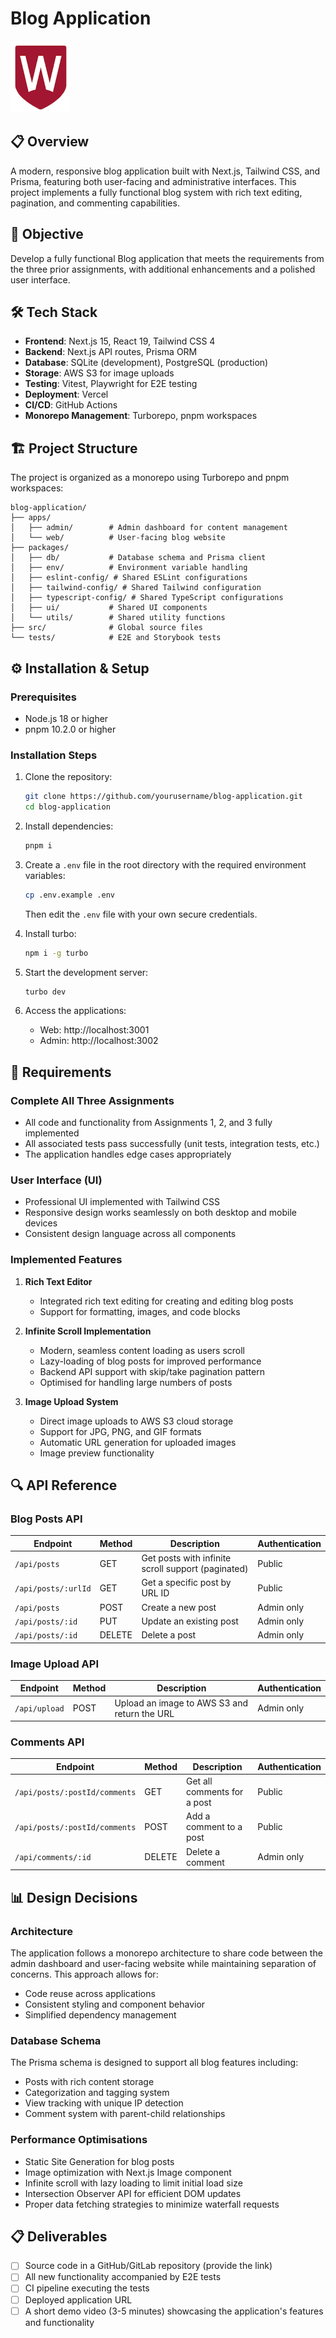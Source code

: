 # Blog Application

![WSU Logo](apps/web/public/wsulogo.png)

## 📋 Overview

A modern, responsive blog application built with Next.js, Tailwind CSS, and Prisma, featuring both user-facing and administrative interfaces. This project implements a fully functional blog system with rich text editing, pagination, and commenting capabilities.

## 🎯 Objective

Develop a fully functional Blog application that meets the requirements from the three prior assignments, with additional enhancements and a polished user interface.

## 🛠️ Tech Stack

- **Frontend**: Next.js 15, React 19, Tailwind CSS 4
- **Backend**: Next.js API routes, Prisma ORM
- **Database**: SQLite (development), PostgreSQL (production)
- **Storage**: AWS S3 for image uploads
- **Testing**: Vitest, Playwright for E2E testing
- **Deployment**: Vercel
- **CI/CD**: GitHub Actions
- **Monorepo Management**: Turborepo, pnpm workspaces

## 🏗️ Project Structure

The project is organized as a monorepo using Turborepo and pnpm workspaces:

```
blog-application/
├── apps/
│   ├── admin/        # Admin dashboard for content management
│   └── web/          # User-facing blog website
├── packages/
│   ├── db/           # Database schema and Prisma client
│   ├── env/          # Environment variable handling
│   ├── eslint-config/ # Shared ESLint configurations
│   ├── tailwind-config/ # Shared Tailwind configuration
│   ├── typescript-config/ # Shared TypeScript configurations
│   ├── ui/           # Shared UI components
│   └── utils/        # Shared utility functions
├── src/              # Global source files
└── tests/            # E2E and Storybook tests
```

## ⚙️ Installation & Setup

### Prerequisites
- Node.js 18 or higher
- pnpm 10.2.0 or higher

### Installation Steps

1. Clone the repository:
   ```bash
   git clone https://github.com/yourusername/blog-application.git
   cd blog-application
   ```

2. Install dependencies:
   ```bash
   pnpm i
   ```

3. Create a `.env` file in the root directory with the required environment variables:
   ```bash
   cp .env.example .env
   ```
   Then edit the `.env` file with your own secure credentials.

4. Install turbo:
   ```bash
   npm i -g turbo
   ```

5. Start the development server:
   ```bash
   turbo dev
   ```

6. Access the applications:
   - Web: http://localhost:3001
   - Admin: http://localhost:3002

## 📝 Requirements

### Complete All Three Assignments
- All code and functionality from Assignments 1, 2, and 3 fully implemented
- All associated tests pass successfully (unit tests, integration tests, etc.)
- The application handles edge cases appropriately

### User Interface (UI)
- Professional UI implemented with Tailwind CSS
- Responsive design works seamlessly on both desktop and mobile devices
- Consistent design language across all components

### Implemented Features

1. **Rich Text Editor**
   - Integrated rich text editing for creating and editing blog posts
   - Support for formatting, images, and code blocks

2. **Infinite Scroll Implementation**
   - Modern, seamless content loading as users scroll
   - Lazy-loading of blog posts for improved performance
   - Backend API support with skip/take pagination pattern
   - Optimised for handling large numbers of posts

3. **Image Upload System**
   - Direct image uploads to AWS S3 cloud storage
   - Support for JPG, PNG, and GIF formats
   - Automatic URL generation for uploaded images
   - Image preview functionality
## 🔍 API Reference

### Blog Posts API

| Endpoint                | Method | Description                                        | Authentication |
|-------------------------|--------|----------------------------------------------------|----------------|
| `/api/posts`            | GET    | Get posts with infinite scroll support (paginated)  | Public         |
| `/api/posts/:urlId`     | GET    | Get a specific post by URL ID        | Public         |
| `/api/posts`            | POST   | Create a new post                    | Admin only     |
| `/api/posts/:id`        | PUT    | Update an existing post              | Admin only     |
| `/api/posts/:id`        | DELETE | Delete a post                        | Admin only     |

### Image Upload API

| Endpoint          | Method | Description                                      | Authentication |
|-------------------|--------|--------------------------------------------------|----------------|
| `/api/upload`     | POST   | Upload an image to AWS S3 and return the URL     | Admin only     |

### Comments API

| Endpoint                        | Method | Description                     | Authentication |
|---------------------------------|--------|---------------------------------|----------------|
| `/api/posts/:postId/comments`   | GET    | Get all comments for a post     | Public         |
| `/api/posts/:postId/comments`   | POST   | Add a comment to a post         | Public         |
| `/api/comments/:id`             | DELETE | Delete a comment                | Admin only     |


## 📊 Design Decisions

### Architecture
The application follows a monorepo architecture to share code between the admin dashboard and user-facing website while maintaining separation of concerns. This approach allows for:
- Code reuse across applications
- Consistent styling and component behavior
- Simplified dependency management

### Database Schema
The Prisma schema is designed to support all blog features including:
- Posts with rich content storage
- Categorization and tagging system
- View tracking with unique IP detection
- Comment system with parent-child relationships

### Performance Optimisations
- Static Site Generation for blog posts
- Image optimization with Next.js Image component
- Infinite scroll with lazy loading to limit initial load size
- Intersection Observer API for efficient DOM updates
- Proper data fetching strategies to minimize waterfall requests

## 📋 Deliverables
- [ ] Source code in a GitHub/GitLab repository (provide the link)
- [ ] All new functionality accompanied by E2E tests
- [ ] CI pipeline executing the tests
- [ ] Deployed application URL
- [ ] A short demo video (3-5 minutes) showcasing the application's features and functionality
